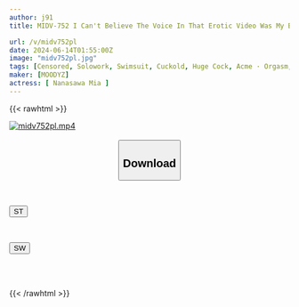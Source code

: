 ```yaml
---
author: j91
title: MIDV-752 I Can't Believe The Voice In That Erotic Video Was My Beloved Mia... My Girlfriend Was Filmed Without Permission, Pretending To Be In A Micro Bikini, But She Went Crazy With The Nerdy Guy's Huge Dick And His Relentless Thrusts, Leading To A Depressed Erection. Illegal Erotic Video NTR Mia Nanasawa

url: /v/midv752pl
date: 2024-06-14T01:55:00Z
image: "midv752pl.jpg"
tags: [Censored, Solowork, Swimsuit, Cuckold, Huge Cock, Acme · Orgasm, Otaku	]
maker: [MOODYZ]
actress: [ Nanasawa Mia ]
---
```



{{< rawhtml >}}

<div class="video" data-videoid="1dd6dDegQeieAlQ">
    <a href="javascript:;">
        <img src="/v/midv752pl/midv752pl.jpg" width="WIDTH" height="HEIGHT" alt="midv752pl.mp4" loading="lazy">
    </a>
</div>

<script type="text/javascript" src="https://j91.asia/asset/on-demand-st.js"></script>

<br>
  <link rel="stylesheet" href="https://j91.asia/asset/bs5.css">
  
  <center>
  <button class="btn btn-primary" type="button" data-bs-toggle="collapse" data-bs-target=".multi-collapse" aria-expanded="false" aria-controls="multiCollapseExample1 multiCollapseExample2"><h2>Download</h2></button></center>
</p>
<div class="row">
  <div class="col">
    <div class="collapse multi-collapse" id="multiCollapseExample1">
      <div class="card card-body">
	      	      <br>
<div class="buttons">  
<p><a href="/v/midv752pl/st.html" target="_blank"><button class="btn-hover color-3"><i class="fa fa-download"></i> ST</button></a></p></div>
    </div>
  </div>
</div>
  <div class="col">
    <div class="collapse multi-collapse" id="multiCollapseExample2">
      <div class="card card-body">
	      <br>
<div class="buttons">
<p><a href="/v/midv752pl/sw.html" target="_blank"><button class="btn-hover color-2"><i class="fa fa-download"></i> SW</button></a></p></div>
<br><br>
      </div>
    </div>
  </div>
</div>

{{< /rawhtml >}}